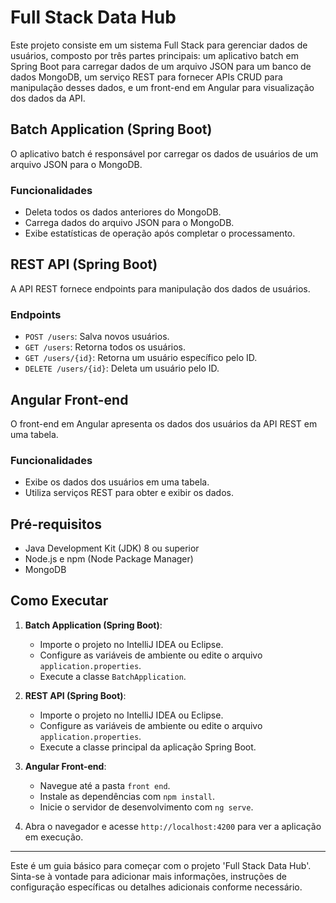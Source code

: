 # Full Stack Data Hub

Este projeto consiste em um sistema Full Stack para gerenciar dados de usuários, composto por três partes principais: um aplicativo batch em Spring Boot para carregar dados de um arquivo JSON para um banco de dados MongoDB, um serviço REST para fornecer APIs CRUD para manipulação desses dados, e um front-end em Angular para visualização dos dados da API.

## Batch Application (Spring Boot)

O aplicativo batch é responsável por carregar os dados de usuários de um arquivo JSON para o MongoDB.

### Funcionalidades

- Deleta todos os dados anteriores do MongoDB.
- Carrega dados do arquivo JSON para o MongoDB.
- Exibe estatísticas de operação após completar o processamento.

## REST API (Spring Boot)

A API REST fornece endpoints para manipulação dos dados de usuários.

### Endpoints

- `POST /users`: Salva novos usuários.
- `GET /users`: Retorna todos os usuários.
- `GET /users/{id}`: Retorna um usuário específico pelo ID.
- `DELETE /users/{id}`: Deleta um usuário pelo ID.

## Angular Front-end

O front-end em Angular apresenta os dados dos usuários da API REST em uma tabela.

### Funcionalidades

- Exibe os dados dos usuários em uma tabela.
- Utiliza serviços REST para obter e exibir os dados.

## Pré-requisitos

- Java Development Kit (JDK) 8 ou superior
- Node.js e npm (Node Package Manager)
- MongoDB

## Como Executar

1. **Batch Application (Spring Boot)**:
   - Importe o projeto no IntelliJ IDEA ou Eclipse.
   - Configure as variáveis de ambiente ou edite o arquivo `application.properties`.
   - Execute a classe `BatchApplication`.

2. **REST API (Spring Boot)**:
   - Importe o projeto no IntelliJ IDEA ou Eclipse.
   - Configure as variáveis de ambiente ou edite o arquivo `application.properties`.
   - Execute a classe principal da aplicação Spring Boot.

3. **Angular Front-end**:
   - Navegue até a pasta `front end`.
   - Instale as dependências com `npm install`.
   - Inicie o servidor de desenvolvimento com `ng serve`.

4. Abra o navegador e acesse `http://localhost:4200` para ver a aplicação em execução.

---

Este é um guia básico para começar com o projeto 'Full Stack Data Hub'. Sinta-se à vontade para adicionar mais informações, instruções de configuração específicas ou detalhes adicionais conforme necessário.
